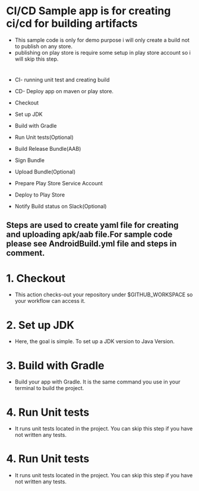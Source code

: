 # CI/CD Sample app is for creating ci/cd for building artifacts
- This sample code is only for demo purpose i will only create a build not to publish on any store.
- publishing on play store is require some setup in play store account so i will skip this step.

#
- CI- running unit test and creating build 
- CD- Deploy app on maven or play store.


- Checkout
- Set up JDK 
- Build with Gradle
- Run Unit tests(Optional)
- Build Release Bundle(AAB)
- Sign Bundle
- Upload Bundle(Optional)
- Prepare Play Store Service Account
- Deploy to Play Store
- Notify Build status on Slack(Optional)

## Steps are used to create yaml file for creating and uploading apk/aab file.For sample code please see AndroidBuild.yml file and steps in comment.
# 1. Checkout
- This action checks-out your repository under $GITHUB_WORKSPACE so your workflow can access it.

# 2. Set up JDK
- Here, the goal is simple. To set up a JDK version to Java Version.

# 3. Build with Gradle
- Build your app with Gradle. It is the same command you use in your terminal to build the project.

# 4. Run Unit tests
- It runs unit tests located in the project. You can skip this step if you have not written any tests.

# 4. Run Unit tests
- It runs unit tests located in the project. You can skip this step if you have not written any tests.